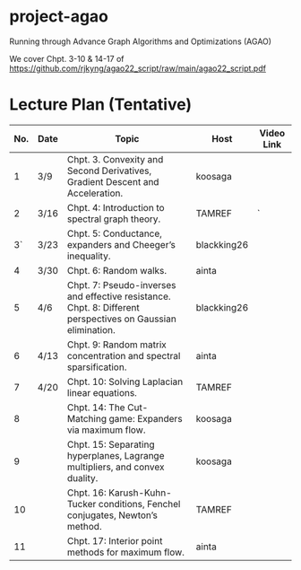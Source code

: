 # project-agao
Running through Advance Graph Algorithms and Optimizations (AGAO)

We cover Chpt. 3-10 & 14-17 of https://github.com/rjkyng/agao22_script/raw/main/agao22_script.pdf

# Lecture Plan (Tentative)

| No. | Date | Topic                                                                                                       | Host        | Video Link |
|-----|------|-------------------------------------------------------------------------------------------------------------|-------------|------------|
| 1   | 3/9  | Chpt. 3. Convexity and Second Derivatives, Gradient Descent and Acceleration.                               | koosaga     |            |
| 2   | 3/16 | Chpt. 4: Introduction to spectral graph theory.                                                             | TAMREF      | `          |
| 3`  | 3/23 | Chpt. 5: Conductance, expanders and Cheeger’s inequality.                                                   | blackking26 |            |
| 4   | 3/30 | Chpt. 6: Random walks.                                                                                      | ainta       |            |
| 5   | 4/6  | Chpt. 7: Pseudo-inverses and effective resistance.<br/> Chpt. 8: Different perspectives on Gaussian elimination. | blackking26 |            |
| 6   | 4/13 | Chpt. 9: Random matrix concentration and spectral sparsification.                                           | ainta       |            |
| 7   | 4/20 | Chpt. 10: Solving Laplacian linear equations.                                                               | TAMREF      |            |
| 8   |      | Chpt. 14: The Cut-Matching game: Expanders via maximum flow.                                                | koosaga     |            |
| 9   |      | Chpt. 15: Separating hyperplanes, Lagrange multipliers, and convex duality.                                 | koosaga     |            |
| 10  |      | Chpt. 16: Karush-Kuhn-Tucker conditions, Fenchel conjugates, Newton’s method.                               | TAMREF      |            |
| 11  |      | Chpt. 17: Interior point methods for maximum flow.                                                          | ainta       |            |
